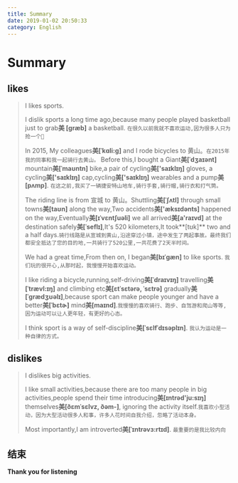 ```yaml
---
title: Summary
date: 2019-01-02 20:50:33
category: English
---
```


# Summary

## likes

> I likes sports.
> 
> I dislik sports a long time ago,because many people played basketball just to grab**美 [ɡræb]** a basketball. `在很久以前我就不喜欢运动,因为很多人只为抢一个🏀`
> 
> In 2015, My colleagues**美[ˈkɑli:g]** and I rode bicycles to 黄山。`在2015年我的同事和我一起骑行去黄山。`
> Before this,I bought a Giant**美[ˈdʒaɪənt]** mountain**美[ˈmaʊntn]** bike,a pair of cycling**美['saɪklɪŋ]** gloves, a cycling**美['saɪklɪŋ]** cap,cycling**美['saɪklɪŋ]** wearables and a pump**美[pʌmp]**. `在这之前,我买了一辆捷安特山地车,骑行手套,骑行帽,骑行衣和打气筒。`
> 
> The riding line is from 宣城 to 黄山。Shuttling**美[ˈʃʌtl]** through small towns**美[taʊn]** along the way,Two accidents**美['æksɪdənts]** happened on the way,Eventually**美[ɪˈvɛntʃuəli]** we all arrived**美[a'raɪvd]** at the destination safely**美[ˈseflɪ]**,It's 520 kilometers,It took**[tʊk]** two and a half days.`骑行线路是从宣城到黄山,沿途穿过小镇，途中发生了两起事故。最终我们都安全抵达了您的目的地,一共骑行了520公里,一共花费了2天半时间。`
> 
> We had a great time,From then on, I  began**美[bɪˈɡæn]** to like sports. `我们玩的很开心,从那时起，我慢慢开始喜欢运动。`
> 
> I  like riding a bicycle,running,self-driving**美[ˈdraɪvɪŋ]** travelling**美[ˈtrævl:ɪŋ]** and climbing etc**美[ɛtˈsɛtərə, ˈsɛtrə]** gradually**美[ˈɡrædʒʊəlɪ]**,because sport can make people younger and have a better**美[ˈbɛtɚ]** mind**美[maɪnd]**.`我慢慢的喜欢骑行、跑步、自驾游和爬山等等,因为运动可以让人更年轻，有更好的心态。`
> 
> I think sport is a way of self-discipline**美[ˈsɛlfˈdɪsəplɪn]**. `我认为运动是一种自律的方式。`


## dislikes

> I dislikes big activities.
> 
> 
> I like small activities,because there are too many people in big activities,people spend their time introducing**美[ɪntrəd'ju:sɪŋ]** themselves**美[ðɛmˈsɛlvz, ðəm-]**, ignoring the activity itself.`我喜欢小型活动，因为大型活动很多人和事，许多人花时间自我介绍，忽略了活动本身。`
> 
> Most importantly,I am introverted**美[ˈɪntrəvɜ:rtɪd]**. `最重要的是我比较内向`


## 结束

**Thank you for listening**